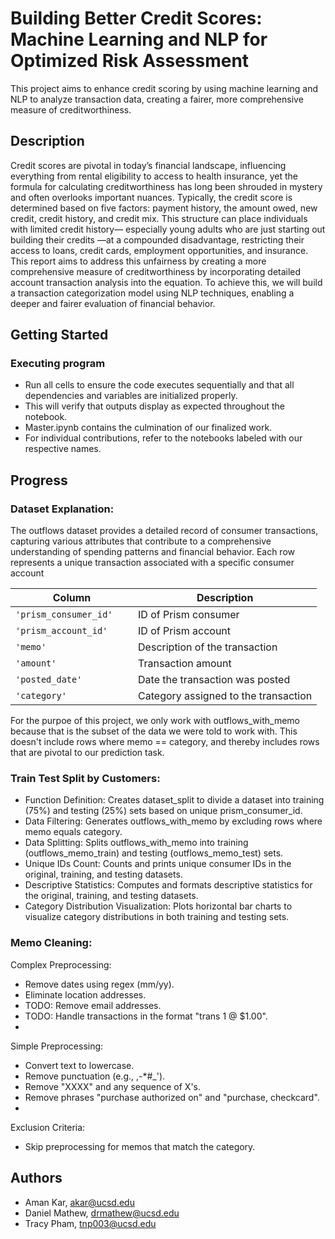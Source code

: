 # Building Better Credit Scores: Machine Learning and NLP for Optimized Risk Assessment

This project aims to enhance credit scoring by using machine learning and NLP to analyze transaction data, creating a fairer, more comprehensive measure of creditworthiness.

## Description

Credit scores are pivotal in today’s financial landscape, influencing everything from rental eligibility to access to health insurance, yet the formula for calculating creditworthiness has long been shrouded in mystery and often overlooks important nuances. Typically, the credit score is determined based on five factors: payment history, the amount owed, new credit, credit history, and credit mix. This structure can place individuals with limited credit history— especially young adults who are just starting out building their credits —at a compounded disadvantage, restricting their access to loans, credit cards, employment opportunities, and insurance. This report aims to address this unfairness by creating a more comprehensive measure of creditworthiness by incorporating detailed account transaction analysis into the equation. To achieve this, we will build a transaction categorization model using NLP techniques, enabling a deeper and fairer evaluation of financial behavior.


## Getting Started

### Executing program

* Run all cells to ensure the code executes sequentially and that all dependencies and variables are initialized properly.
* This will verify that outputs display as expected throughout the notebook.
* Master.ipynb contains the culmination of our finalized work.
* For individual contributions, refer to the notebooks labeled with our respective names.

## Progress

### Dataset Explanation:

The outflows dataset provides a detailed record of consumer transactions, capturing various attributes that contribute to a comprehensive understanding of spending patterns and financial behavior. Each row represents a unique transaction associated with a specific consumer account

|Column	                 |Description|
|---                     |---        |
|`'prism_consumer_id'	`  |ID of Prism consumer|
|`'prism_account_id'`	   |ID of Prism account|
|`'memo'`	         |Description of the transaction|
|`'amount'`	         |Transaction amount|
|`'posted_date'`	     |Date the transaction was posted|
|`'category'`	             |Category assigned to the transaction|

For the purpoe of this project, we only work with outflows_with_memo because that is the subset of the data we were told to work with. This doesn't include rows where memo == category, and thereby includes rows that are pivotal to our prediction task.

###  Train Test Split by Customers:
* Function Definition: Creates dataset_split to divide a dataset into training (75%) and testing (25%) sets based on unique prism_consumer_id.
* Data Filtering: Generates outflows_with_memo by excluding rows where memo equals category.
* Data Splitting: Splits outflows_with_memo into training (outflows_memo_train) and testing (outflows_memo_test) sets.
* Unique IDs Count: Counts and prints unique consumer IDs in the original, training, and testing datasets.
* Descriptive Statistics: Computes and formats descriptive statistics for the original, training, and testing datasets.
* Category Distribution Visualization: Plots horizontal bar charts to visualize category distributions in both training and testing sets.

###  Memo Cleaning:
Complex Preprocessing:
* Remove dates using regex (mm/yy).
* Eliminate location addresses.
* TODO: Remove email addresses.
* TODO: Handle transactions in the format "trans 1 @ $1.00".
* 
Simple Preprocessing:
* Convert text to lowercase.
* Remove punctuation (e.g., ,-*#_').
* Remove "XXXX" and any sequence of X's.
* Remove phrases "purchase authorized on" and "purchase, checkcard".
* 
Exclusion Criteria:
* Skip preprocessing for memos that match the category.



## Authors

* Aman Kar, akar@ucsd.edu 
* Daniel Mathew, drmathew@ucsd.edu
* Tracy Pham, tnp003@ucsd.edu
